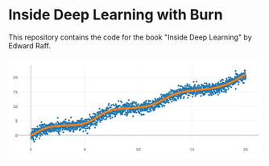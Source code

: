 # Inside Deep Learning with Burn

This repository contains the code for the book "Inside Deep Learning" by Edward Raff.

<p align="center" >
  <img src="assets/nn.jpg" width="600"/>
</p>
